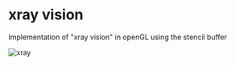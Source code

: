 # xray vision

Implementation of "xray vision" in openGL using the stencil buffer


![xray](./xray.gif)
